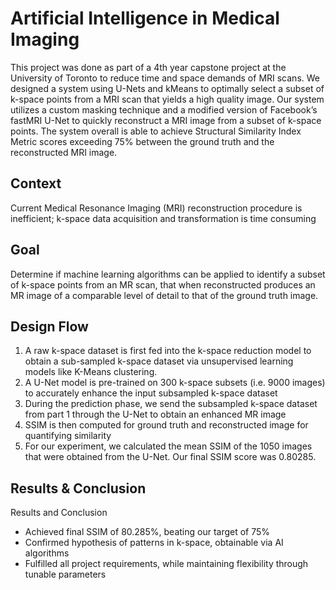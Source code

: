 # Artificial Intelligence in Medical Imaging
This project was done as part of a 4th year capstone project at the University of Toronto to reduce time and space demands of MRI scans.
We designed a system using U-Nets and kMeans to optimally select a subset of k-space points from a MRI scan that yields a high quality image.
Our system utilizes a custom masking technique and a modified version of Facebook’s fastMRI U-Net to quickly reconstruct a MRI image from a subset of k-space points.
The system overall is able to achieve Structural Similarity Index Metric scores exceeding 75% between the ground truth and the reconstructed MRI image.

## Context
Current Medical Resonance Imaging (MRI) reconstruction procedure is
inefficient; k-space data acquisition and transformation is time
consuming

## Goal
Determine if machine learning algorithms can be applied to identify a
subset of k-space points from an MR scan, that when reconstructed
produces an MR image of a comparable level of detail to that of the
ground truth image.

## Design Flow
1. A raw k-space dataset is first fed into the k-space reduction model to
obtain a sub-sampled k-space dataset via unsupervised learning
models like K-Means clustering.
2. A U-Net model is pre-trained on 300 k-space subsets (i.e. 9000
images) to accurately enhance the input subsampled k-space dataset
3. During the prediction phase, we send the subsampled k-space dataset
from part 1 through the U-Net to obtain an enhanced MR image
4. SSIM is then computed for ground truth and reconstructed image for
quantifying similarity
5. For our experiment, we calculated the mean SSIM of the 1050 images
that were obtained from the U-Net. Our final SSIM score was 0.80285.

## Results & Conclusion
Results and Conclusion
- Achieved final SSIM of 80.285%, beating our target of 75%
- Confirmed hypothesis of patterns in k-space, obtainable via
AI algorithms
- Fulfilled all project requirements, while maintaining flexibility
through tunable parameters 
